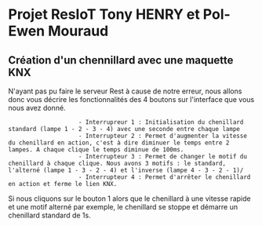 # Projet ResIoT Tony HENRY et Pol-Ewen Mouraud
## Création d'un chennillard avec une maquette KNX




<p> N'ayant pas pu faire le serveur Rest à cause de notre erreur, nous allons donc vous décrire les fonctionnalités des 4 boutons sur l'interface que vous nous avez donné.
  
                        - Interrupreur 1 : Initialisation du chenillard standard (lampe 1 - 2 - 3 - 4) avec une seconde entre chaque lampe 
                        - Interrupteur 2 : Permet d'augmenter la vitesse du chenillard en action, c'est à dire diminuer le temps entre 2 lampes. A chaque clique le temps diminue de 100ms.
                        - Interrupteur 3 : Permet de changer le motif du chenillard à chaque clique. Nous avons 3 motifs : le standard, l'alterné (lampe 1 - 3 - 2 - 4) et l'inverse (lampe 4 - 3 - 2 - 1)/
                        - Interrupteur 4 : Permet d'arrêter le chenillard en action et ferme le lien KNX.
                      
 Si nous cliquons sur le bouton 1 alors que le chenillard à une vitesse rapide et une motif alterné par exemple, le chenillard se stoppe et démarre un chenillard standard de 1s.
</p>
